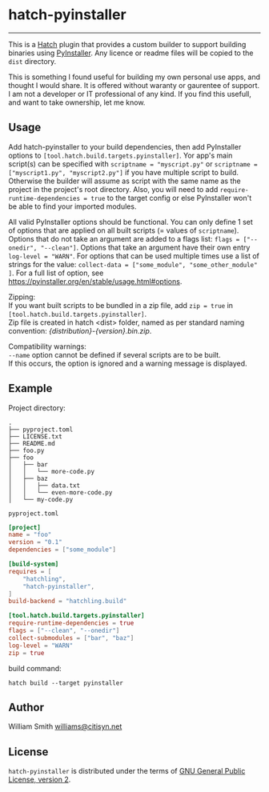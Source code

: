 # hatch-pyinstaller

-----

This is a [Hatch](https://hatch.pypa.io/latest/) plugin that provides
a custom builder to support building binaries using [PyInstaller](https://pyinstaller.org). Any licence or readme files will be copied to the `dist` directory.

This is something I found useful for building my own personal use apps, and thought I would share. It is offered without waranty or gaurentee of support. I am not a developer or IT professional of any kind. If you find this usefull, and want to take ownership, let me know. 

## Usage

Add hatch-pyinstaller to your build dependencies, then add PyInstaller options to `[tool.hatch.build.targets.pyinstaller]`. Yor app's main script(s) can be specified with `scriptname = "myscript.py"` or `scriptname = ["myscript1.py", "myscript2.py"]` if you have multiple script to build. Otherwise the builder will assume as script with the same name as the project in the project's root directory. Also, you will need to add `require-runtime-dependencies = true` to the target config or else PyInstaller won't be able to find your imported modules.

All valid PyInstaller options should be functional. You can only define 1 set of options that are applied on all built scripts (= values of `scriptname`). Options that do not take an argument are added to a flags list: `flags = ["--onedir", "--clean"]`. Options that take an argument have their own entry `log-level = "WARN"`. For options that can be used multiple times use a list of strings for the value: `collect-data = ["some_module", "some_other_module" ]`. For a full list of option, see https://pyinstaller.org/en/stable/usage.html#options.

Zipping:  
If you want built scripts to be bundled in a zip file, add `zip = true` in `[tool.hatch.build.targets.pyinstaller]`.  
Zip file is created in hatch \<dist\> folder, named as per standard naming convention: _{distribution}-{version}.bin.zip_.


Compatibility warnings:  
`--name` option cannot be defined if several scripts are to be built.  
If this occurs, the option is ignored and a warning message is displayed.

## Example

Project directory:
```
.
├── pyproject.toml
├── LICENSE.txt
├── README.md
├── foo.py
├── foo
│   ├── bar
│   │   └── more-code.py
│   ├── baz
│   │   ├── data.txt
│   │   └── even-more-code.py
│   └── my-code.py
```
`pyproject.toml`
```toml
[project]
name = "foo"
version = "0.1"
dependencies = ["some_module"]

[build-system]
requires = [
    "hatchling",
    "hatch-pyinstaller",
]
build-backend = "hatchling.build"

[tool.hatch.build.targets.pyinstaller]
require-runtime-dependencies = true
flags = ["--clean", "--onedir"]
collect-submodules = ["bar", "baz"]
log-level = "WARN"
zip = true
```
build command:
```
hatch build --target pyinstaller
```

## Author
William Smith <williams@citisyn.net>

## License
`hatch-pyinstaller` is distributed under the terms of [GNU General Public License, version 2](https://www.gnu.org/licenses/old-licenses/gpl-2.0.html).